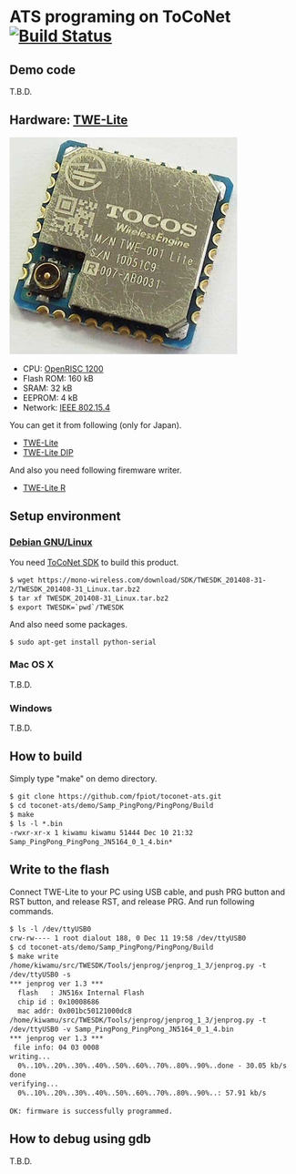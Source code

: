 # ATS programing on ToCoNet [![Build Status](https://api.travis-ci.org/fpiot/toconet-ats.svg)](https://travis-ci.org/fpiot/toconet-ats)

## Demo code

T.B.D.

## Hardware: [TWE-Lite](http://mono-wireless.com/jp/products/index.html)

![](img/TWE-Lite.jpg)

* CPU: [OpenRISC 1200](https://en.wikipedia.org/wiki/OpenRISC_1200)
* Flash ROM: 160 kB
* SRAM: 32 kB
* EEPROM: 4 kB
* Network: [IEEE 802.15.4](https://en.wikipedia.org/wiki/IEEE_802.15.4)

You can get it from following (only for Japan).

* [TWE-Lite](http://mono-wireless.com/jp/products/TWE-001Lite.html)
* [TWE-Lite DIP](http://mono-wireless.com/jp/products/TWE-Lite-DIP/index.html)

And also you need following firemware writer.

* [TWE-Lite R](http://mono-wireless.com/jp/products/TWE-Lite-R/index.html)

## Setup environment
### [Debian GNU/Linux](https://www.debian.org/)

You need [ToCoNet SDK](https://mono-wireless.com/jp/products/TWE-NET/TWESDK.html) to build this product.

```
$ wget https://mono-wireless.com/download/SDK/TWESDK_201408-31-2/TWESDK_201408-31_Linux.tar.bz2
$ tar xf TWESDK_201408-31_Linux.tar.bz2
$ export TWESDK=`pwd`/TWESDK
```

And also need some packages.

```
$ sudo apt-get install python-serial
```

### Mac OS X

T.B.D.

### Windows

T.B.D.

## How to build

Simply type "make" on demo directory.

```
$ git clone https://github.com/fpiot/toconet-ats.git
$ cd toconet-ats/demo/Samp_PingPong/PingPong/Build
$ make
$ ls -l *.bin
-rwxr-xr-x 1 kiwamu kiwamu 51444 Dec 10 21:32 Samp_PingPong_PingPong_JN5164_0_1_4.bin*
```

## Write to the flash

Connect TWE-Lite to your PC using USB cable, and push PRG button and RST button, and release RST, and release PRG.
And run following commands.

```
$ ls -l /dev/ttyUSB0
crw-rw---- 1 root dialout 188, 0 Dec 11 19:58 /dev/ttyUSB0
$ cd toconet-ats/demo/Samp_PingPong/PingPong/Build
$ make write
/home/kiwamu/src/TWESDK/Tools/jenprog/jenprog_1_3/jenprog.py -t /dev/ttyUSB0 -s
*** jenprog ver 1.3 ***
  flash   : JN516x Internal Flash
  chip id : 0x10008686
  mac addr: 0x001bc50121000dc8
/home/kiwamu/src/TWESDK/Tools/jenprog/jenprog_1_3/jenprog.py -t /dev/ttyUSB0 -v Samp_PingPong_PingPong_JN5164_0_1_4.bin
*** jenprog ver 1.3 ***
 file info: 04 03 0008
writing...
  0%..10%..20%..30%..40%..50%..60%..70%..80%..90%..done - 30.05 kb/s
done
verifying...
  0%..10%..20%..30%..40%..50%..60%..70%..80%..90%..: 57.91 kb/s

OK: firmware is successfully programmed.
```

## How to debug using gdb

T.B.D.
